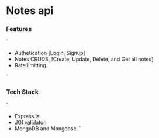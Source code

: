 # Notes api
### Features 
`
- Authetication [Login, Signup]
- Notes CRUDS, [Create, Update, Delete, and Get all notes]
- Rate limitting.
  
`

### Tech Stack 

`
- Express.js
- JOI validator.
- MongoDB and Mongoose.
`

